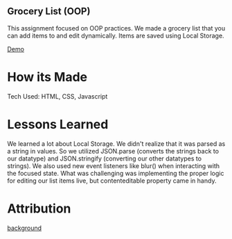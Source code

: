## Grocery List (OOP)  

This assignment focused on OOP practices. We made a grocery list that you can add items to and edit dynamically. Items are saved using Local Storage. 

[Demo](https://jordles.github.io/Grocery_List/)

# How its Made

Tech Used: HTML, CSS, Javascript

# Lessons Learned

We learned a lot about Local Storage. We didn't realize that it was parsed as a string in values. So we utilized JSON.parse (converts the strings back to our datatype) and JSON.stringify (converting our other datatypes to strings). We also used new event listeners like blur() when interacting with the focused state. What was challenging was implementing the proper logic for editing our list items live, but contenteditable property came in handy. 

# Attribution 
[background](https://unsplash.com/photos/goods-on-shelf-rWMIbqmOxrY)

